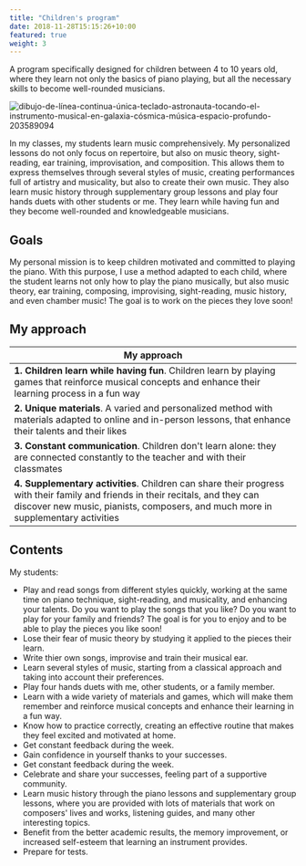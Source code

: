 ```yaml
---
title: "Children's program"
date: 2018-11-28T15:15:26+10:00
featured: true
weight: 3
---
```


A program specifically designed for children between 4 to 10 years old, where they learn not only the basics of piano playing, but all the necessary skills to become well-rounded musicians.

![dibujo-de-línea-continua-única-teclado-astronauta-tocando-el-instrumento-musical-en-galaxia-cósmica-música-espacio-profundo-203589094](https://user-images.githubusercontent.com/101880157/160840005-e0334df7-cc85-4af0-879d-a755315b4ebf.jpeg)


In my classes, my students learn music comprehensively. My personalized lessons do not only focus on repertoire, but also on music theory, sight-reading, ear training, improvisation, and composition. This allows them to express themselves through several styles of music, creating performances full of artistry and musicality, but also to create their own music. They also learn music history through supplementary group lessons and play four hands duets with other students or me. They learn while having fun and they become well-rounded and knowledgeable musicians.

## Goals

My personal mission is to keep children motivated and committed to playing the piano. With this purpose, I use a method adapted to each child, where the student learns not only how to play the piano musically, but also music theory, ear training, composing, improvising, sight-reading, music history, and even chamber music! The goal is to work on the pieces they love soon!

## My approach

**My approach** | 
--- |
**1. Children learn while having fun**. Children learn by playing games that reinforce musical concepts and enhance their learning process in a fun way | 
**2. Unique materials**. A varied and personalized method with materials adapted to online and in-person lessons, that enhance their talents and their likes | 
**3. Constant communication**. Children don't learn alone: they are connected constantly to the teacher and with their classmates | 
**4. Supplementary activities**. Children can share their progress with their family and friends in their recitals, and they can discover new music, pianists, composers, and much more in supplementary activities |  

## Contents
My students:
* Play and read songs from different styles quickly, working at the same time on piano technique, sight-reading, and musicality, and enhancing your talents. Do you want to play the songs that you like? Do you want to play for your family and friends? The goal is for you to enjoy and to be able to play the pieces you like soon!
* Lose their fear of music theory by studying it applied to the pieces their learn.
* Write thier own songs, improvise and train their musical ear.
* Learn several styles of music, starting from a classical approach and taking into account their preferences.
* Play four hands duets with me, other students, or a family member.
* Learn with a wide variety of materials and games, which will make them remember and reinforce musical concepts and enhance their learning in a fun way.
* Know how to practice correctly, creating an effective routine that makes they feel excited and motivated at home.
* Get constant feedback during the week.
* Gain confidence in yourself thanks to your successes.
* Get constant feedback during the week.
* Celebrate and share your successes, feeling part of a supportive community.
* Learn music history through the piano lessons and supplementary group lessons, where you are provided with lots of materials that work on composers' lives and works, listening guides, and many other interesting topics.
* Benefit from the better academic results, the memory improvement, or increased self-esteem that learning an instrument provides.
* Prepare for tests.

